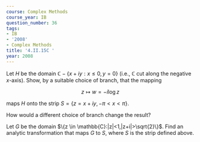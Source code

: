 ```yaml
---
course: Complex Methods
course_year: IB
question_number: 36
tags:
- IB
- '2008'
- Complex Methods
title: '4.II.15C '
year: 2008
---
```



Let $H$ be the domain $\mathbb{C}-\{x+i y: x \leq 0, y=0\}$ (i.e., $\mathbb{C}$ cut along the negative $x$-axis). Show, by a suitable choice of branch, that the mapping

$$z \mapsto w=-i \log z$$

maps $H$ onto the strip $S=\{z=x+i y,-\pi<x<\pi\}$.

How would a different choice of branch change the result?

Let $G$ be the domain $\{z \in \mathbb{C}:|z|<1,|z+i|>\sqrt{2}\}$. Find an analytic transformation that maps $G$ to $S$, where $S$ is the strip defined above.